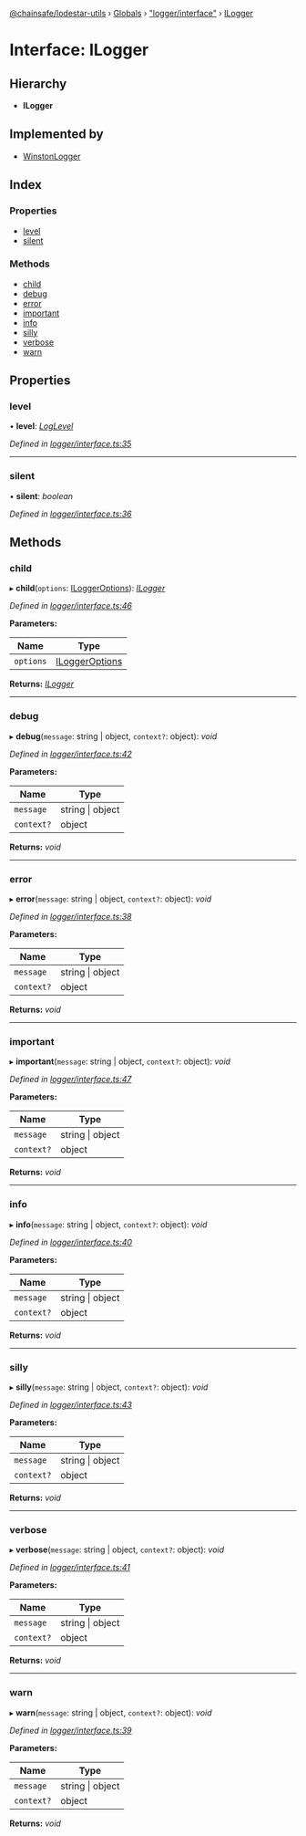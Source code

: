[@chainsafe/lodestar-utils](../README.md) › [Globals](../globals.md) › ["logger/interface"](../modules/_logger_interface_.md) › [ILogger](_logger_interface_.ilogger.md)

# Interface: ILogger

## Hierarchy

* **ILogger**

## Implemented by

* [WinstonLogger](../classes/_logger_winston_.winstonlogger.md)

## Index

### Properties

* [level](_logger_interface_.ilogger.md#level)
* [silent](_logger_interface_.ilogger.md#silent)

### Methods

* [child](_logger_interface_.ilogger.md#child)
* [debug](_logger_interface_.ilogger.md#debug)
* [error](_logger_interface_.ilogger.md#error)
* [important](_logger_interface_.ilogger.md#important)
* [info](_logger_interface_.ilogger.md#info)
* [silly](_logger_interface_.ilogger.md#silly)
* [verbose](_logger_interface_.ilogger.md#verbose)
* [warn](_logger_interface_.ilogger.md#warn)

## Properties

###  level

• **level**: *[LogLevel](../enums/_logger_interface_.loglevel.md)*

*Defined in [logger/interface.ts:35](https://github.com/ChainSafe/lodestar/blob/2084b4ac7/packages/lodestar-utils/src/logger/interface.ts#L35)*

___

###  silent

• **silent**: *boolean*

*Defined in [logger/interface.ts:36](https://github.com/ChainSafe/lodestar/blob/2084b4ac7/packages/lodestar-utils/src/logger/interface.ts#L36)*

## Methods

###  child

▸ **child**(`options`: [ILoggerOptions](_logger_interface_.iloggeroptions.md)): *[ILogger](_logger_interface_.ilogger.md)*

*Defined in [logger/interface.ts:46](https://github.com/ChainSafe/lodestar/blob/2084b4ac7/packages/lodestar-utils/src/logger/interface.ts#L46)*

**Parameters:**

Name | Type |
------ | ------ |
`options` | [ILoggerOptions](_logger_interface_.iloggeroptions.md) |

**Returns:** *[ILogger](_logger_interface_.ilogger.md)*

___

###  debug

▸ **debug**(`message`: string | object, `context?`: object): *void*

*Defined in [logger/interface.ts:42](https://github.com/ChainSafe/lodestar/blob/2084b4ac7/packages/lodestar-utils/src/logger/interface.ts#L42)*

**Parameters:**

Name | Type |
------ | ------ |
`message` | string &#124; object |
`context?` | object |

**Returns:** *void*

___

###  error

▸ **error**(`message`: string | object, `context?`: object): *void*

*Defined in [logger/interface.ts:38](https://github.com/ChainSafe/lodestar/blob/2084b4ac7/packages/lodestar-utils/src/logger/interface.ts#L38)*

**Parameters:**

Name | Type |
------ | ------ |
`message` | string &#124; object |
`context?` | object |

**Returns:** *void*

___

###  important

▸ **important**(`message`: string | object, `context?`: object): *void*

*Defined in [logger/interface.ts:47](https://github.com/ChainSafe/lodestar/blob/2084b4ac7/packages/lodestar-utils/src/logger/interface.ts#L47)*

**Parameters:**

Name | Type |
------ | ------ |
`message` | string &#124; object |
`context?` | object |

**Returns:** *void*

___

###  info

▸ **info**(`message`: string | object, `context?`: object): *void*

*Defined in [logger/interface.ts:40](https://github.com/ChainSafe/lodestar/blob/2084b4ac7/packages/lodestar-utils/src/logger/interface.ts#L40)*

**Parameters:**

Name | Type |
------ | ------ |
`message` | string &#124; object |
`context?` | object |

**Returns:** *void*

___

###  silly

▸ **silly**(`message`: string | object, `context?`: object): *void*

*Defined in [logger/interface.ts:43](https://github.com/ChainSafe/lodestar/blob/2084b4ac7/packages/lodestar-utils/src/logger/interface.ts#L43)*

**Parameters:**

Name | Type |
------ | ------ |
`message` | string &#124; object |
`context?` | object |

**Returns:** *void*

___

###  verbose

▸ **verbose**(`message`: string | object, `context?`: object): *void*

*Defined in [logger/interface.ts:41](https://github.com/ChainSafe/lodestar/blob/2084b4ac7/packages/lodestar-utils/src/logger/interface.ts#L41)*

**Parameters:**

Name | Type |
------ | ------ |
`message` | string &#124; object |
`context?` | object |

**Returns:** *void*

___

###  warn

▸ **warn**(`message`: string | object, `context?`: object): *void*

*Defined in [logger/interface.ts:39](https://github.com/ChainSafe/lodestar/blob/2084b4ac7/packages/lodestar-utils/src/logger/interface.ts#L39)*

**Parameters:**

Name | Type |
------ | ------ |
`message` | string &#124; object |
`context?` | object |

**Returns:** *void*
